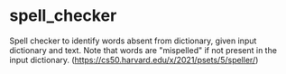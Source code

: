 # spell_checker
Spell checker to identify words absent from dictionary, given input dictionary and text. Note that words are "mispelled" if not present in the input dictionary.
(https://cs50.harvard.edu/x/2021/psets/5/speller/)
